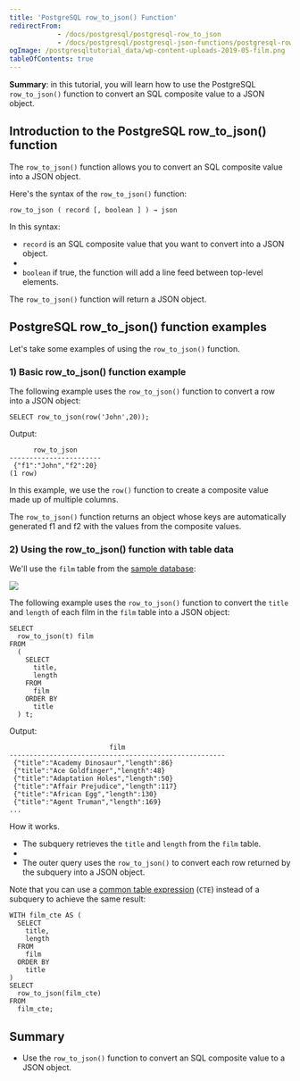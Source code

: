 ```yaml
---
title: 'PostgreSQL row_to_json() Function'
redirectFrom:
            - /docs/postgresql/postgresql-row_to_json 
            - /docs/postgresql/postgresql-json-functions/postgresql-row_to_json/
ogImage: /postgresqltutorial_data/wp-content-uploads-2019-05-film.png
tableOfContents: true
---
```



**Summary**: in this tutorial, you will learn how to use the PostgreSQL `row_to_json()` function to convert an SQL composite value to a JSON object.

## Introduction to the PostgreSQL row_to_json() function

The `row_to_json()` function allows you to convert an SQL composite value into a JSON object.

Here's the syntax of the `row_to_json()` function:

```
row_to_json ( record [, boolean ] ) → json
```

In this syntax:

- `record` is an SQL composite value that you want to convert into a JSON object.
-
- `boolean` if true, the function will add a line feed between top-level elements.

The `row_to_json()` function will return a JSON object.

## PostgreSQL row_to_json() function examples

Let's take some examples of using the `row_to_json()` function.

### 1) Basic row_to_json() function example

The following example uses the `row_to_json()` function to convert a row into a JSON object:

```
SELECT row_to_json(row('John',20));
```

Output:

```
      row_to_json
-----------------------
 {"f1":"John","f2":20}
(1 row)
```

In this example, we use the `row()` function to create a composite value made up of multiple columns.

The `row_to_json()` function returns an object whose keys are automatically generated f1 and f2 with the values from the composite values.

### 2) Using the row_to_json() function with table data

We'll use the `film` table from the [sample database](https://www.postgresqltutorial.com/postgresql-getting-started/postgresql-sample-database/):

![](/postgresqltutorial_data/wp-content-uploads-2019-05-film.png)

The following example uses the `row_to_json()` function to convert the `title` and `length` of each film in the `film` table into a JSON object:

```
SELECT
  row_to_json(t) film
FROM
  (
    SELECT
      title,
      length
    FROM
      film
    ORDER BY
      title
  ) t;
```

Output:

```
                         film
------------------------------------------------------
 {"title":"Academy Dinosaur","length":86}
 {"title":"Ace Goldfinger","length":48}
 {"title":"Adaptation Holes","length":50}
 {"title":"Affair Prejudice","length":117}
 {"title":"African Egg","length":130}
 {"title":"Agent Truman","length":169}
...
```

How it works.

- The subquery retrieves the `title` and `length` from the `film` table.
-
- The outer query uses the `row_to_json()` to convert each row returned by the subquery into a JSON object.

Note that you can use a [common table expression](/docs/postgresql/postgresql-cte) (`CTE`) instead of a subquery to achieve the same result:

```
WITH film_cte AS (
  SELECT
    title,
    length
  FROM
    film
  ORDER BY
    title
)
SELECT
  row_to_json(film_cte)
FROM
  film_cte;
```

## Summary

- Use the `row_to_json()` function to convert an SQL composite value to a JSON object.
